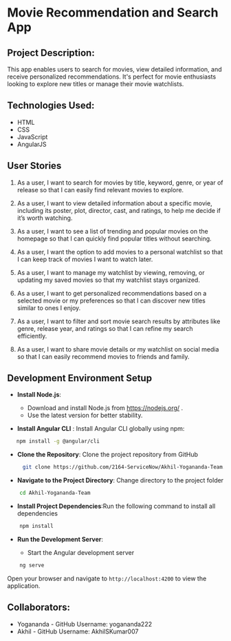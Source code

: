 # Movie Recommendation and Search App

## Project Description: 

This app enables users to search for movies, view detailed information, and receive personalized recommendations. It's perfect for movie enthusiasts looking to explore new titles or manage their movie watchlists.

## Technologies Used:

- HTML
- CSS
- JavaScript
- AngularJS

## User Stories

1. As a user, I want to search for movies by title, keyword, genre, or year of release so that I can easily find relevant movies to explore. 

2. As a user, I want to view detailed information about a specific movie, including its poster, plot, director, cast, and ratings, to help me decide if it’s worth watching.

3. As a user, I want to see a list of trending and popular movies on the homepage so that I can quickly find popular titles without searching.

4. As a user, I want the option to add movies to a personal watchlist so that I can keep track of movies I want to watch later.

5. As a user, I want to manage my watchlist by viewing, removing, or updating my saved movies so that my watchlist stays organized.

6. As a user, I want to get personalized recommendations based on a selected movie or my preferences so that I can discover new titles similar to ones I enjoy.

7. As a user, I want to filter and sort movie search results by attributes like genre, release year, and ratings so that I can refine my search efficiently.

8. As a user, I want to share movie details or my watchlist on social media so that I can easily recommend movies to friends and family.

## Development Environment Setup

- **Install Node.js**:
    - Download and install Node.js from https://nodejs.org/ . 
    - Use the latest version for better stability. 

- **Install Angular CLI** : Install Angular CLI globally using npm: 

 ```bash 
    npm install -g @angular/cli 
 ```
- **Clone the Repository**:  Clone the project repository from GitHub

 ```bash
      git clone https://github.com/2164-ServiceNow/Akhil-Yogananda-Team.git
```
- **Navigate to the Project Directory**: Change directory to the project folder

```bash
    cd Akhil-Yogananda-Team
```
- **Install Project Dependencies**:Run the following command to install all dependencies

 ```bash
     npm install
```

- **Run the Development Server**: 

    - Start the Angular development server

```bash
    ng serve
```
Open your browser and navigate to `http://localhost:4200` to view the application.


## Collaborators:

- Yogananda - GitHub Username: yogananda222
- Akhil - GitHub Username: AkhilSKumar007
